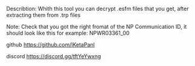 Describtion:
Whith this tool you can decrypt .esfm files that you get, after extracting them from .trp files


Note: 
Check that you got the right fromat of the NP Communication ID, it should look like this for example: NPWR03361_00


github https://github.com/lKetaPanl

discord https://discord.gg/tftYeYwxng 
